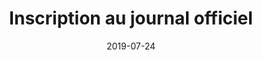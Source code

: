 ---
layout: default
date: 2019-07-24
img: 
category: presse
title: "Inscription au journal officiel"
description: "C'est fait! Notre association est officiellement été créée. Vous pouvez consulter le témoin de publication paru au journal officiel."
tags: association
tag_url: /association/
doclink: 'https://www.journal-officiel.gouv.fr/pages/associations-detail-annonce/?q.id=id:201900310114'

---